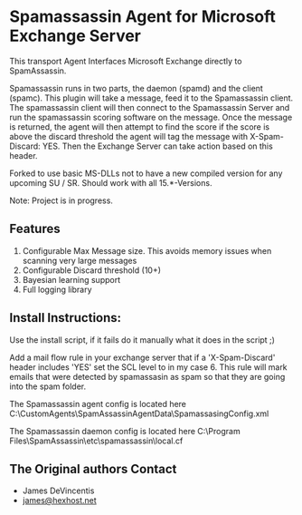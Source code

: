 Spamassassin Agent for Microsoft Exchange Server
==================

This transport Agent Interfaces Microsoft Exchange directly to SpamAssassin.

Spamassassin runs in two parts, the daemon (spamd) and the client (spamc). This plugin will take a message, feed it to the Spamassassin client. The spamassassin client will then connect to the Spamassassin Server and run the spamassassin scoring software on the message. Once the message is returned, the agent will then attempt to find the score
if the score is above the discard threshold the agent will tag the message with X-Spam-Discard: YES. Then the Exchange Server can take action based on this header. 

Forked to use basic MS-DLLs not to have a new compiled version for any upcoming SU / SR.
Should work with all 15.*-Versions.

Note:
Project is in progress.

Features
-----
1. Configurable Max Message size. This avoids memory issues when scanning very large messages
2. Configurable Discard threshold (10+)
3. Bayesian learning support 
4. Full logging library


Install Instructions:
-----
Use the install script, if it fails do it manually what it does in the script ;)

Add a mail flow rule in your exchange server that if a 'X-Spam-Discard' header includes 'YES' set the SCL level to in my case 6.
This rule will mark emails that were detected by spamassasin as spam so that they are going into the spam folder.

The Spamassassin agent config is located here
C:\CustomAgents\SpamAssassinAgentData\SpamassasingConfig.xml

The Spamassassin daemon config is located here
C:\Program Files\SpamAssassin\etc\spamassassin\local.cf

The Original authors Contact
-----
- James DeVincentis
- james@hexhost.net
